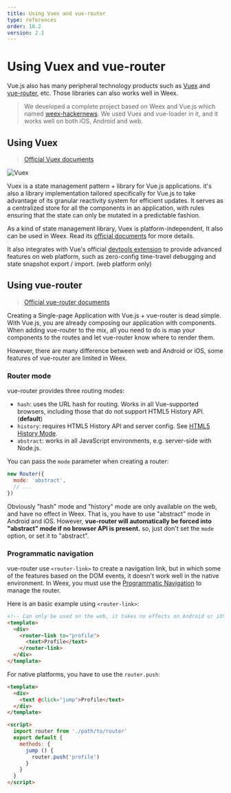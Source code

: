 ```yaml
---
title: Using Vuex and vue-router   
type: references
order: 10.2
version: 2.1
---
```


# Using Vuex and vue-router

Vue.js also has many peripheral technology products such as [Vuex](https://github.com/vuejs/vuex) and [vue-router](https://github.com/vuejs/vue-router), etc. Those libraries can also works well in Weex.

> We developed a complete project based on Weex and Vue.js which named [weex-hackernews](https://github.com/weepteam/web-ehackernews). We used Vuex and vue-loader in it, and it works well on both iOS, Android and web.

## Using Vuex

> [Official Vuex documents](https://vuex.vuejs.org/en/)

![Vuex](//vuex.vuejs.org/en/images/vuex.png)

Vuex is a state management pattern + library for Vue.js applications. it's also a library implementation tailored specifically for Vue.js to take advantage of its granular reactivity system for efficient updates. It serves as a centralized store for all the components in an application, with rules ensuring that the state can only be mutated in a predictable fashion.

As a kind of state management library, Vuex is platform-independent, It also can be used in Weex. Read its [official documents](https://vuex.vuejs.org/en/) for more details.

It also integrates with Vue's official [devtools extension](https://github.com/vuejs/vue-devtools) to provide advanced features on web platform, such as zero-config time-travel debugging and state snapshot export / import. (web platform only)

## Using vue-router

> [Official vue-router documents](https://router.vuejs.org/en/)

Creating a Single-page Application with Vue.js + vue-router is dead simple. With Vue.js, you are already composing our application with components. When adding vue-router to the mix, all you need to do is map your components to the routes and let vue-router know where to render them.

However, there are many difference between web and Android or iOS, some features of vue-router are limited in Weex.

### Router mode

vue-router provides three routing modes:

+ `hash`: uses the URL hash for routing. Works in all Vue-supported browsers, including those that do not support HTML5 History API. (**default**)
+ `history`: requires HTML5 History API and server config. See [HTML5 History Mode](https://router.vuejs.org/en/essentials/history-mode.html).
+ `abstract`: works in all JavaScript environments, e.g. server-side with Node.js.

You can pass the `mode` parameter when creating a router:

```js
new Router({
  mode: 'abstract',
  // ...
})
```

Obviously "hash" mode and "history" mode are only available on the web, and have no effect in Weex. That is, you have to use "abstract" mode in Android and iOS. However, **vue-router will automatically be forced into "abstract" mode if no browser API is present.** so, just don't set the `mode` option, or set it to "abstract".

### Programmatic navigation

vue-router use `<router-link>` to create a navigation link, but in which some of the features based on the DOM events, it doesn't work well in the native environment. In Weex, you must use the [Programmatic Navigation](https://router.vuejs.org/en/essentials/navigation.html) to manage the router.

Here is an basic example using `<router-link>`:

```html
<!-- Can only be used on the web, it takes no effects on Android or iOS! -->
<template>
  <div>
    <router-link to="profile">
      <text>Profile</text>
    </router-link>
  </div>
</template>
```

For native platforms, you have to use the `router.push`:

```html
<template>
  <div>
    <text @click="jump">Profile</text>
  </div>
</template>

<script>
  import router from './path/to/router'
  export default {
    methods: {
      jump () {
        router.push('profile')
      }
    }
  }
</script>
```
